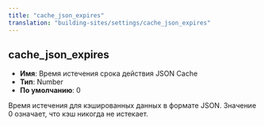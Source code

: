 ```yaml
---
title: "cache_json_expires"
translation: "building-sites/settings/cache_json_expires"
---
```


## cache_json_expires

-   **Имя**: Время истечения срока действия JSON Cache
-   **Тип**: Number
-   **По умолчанию**: 0

Время истечения для кэшированных данных в формате JSON. Значение 0 означает, что кэш никогда не истекает.
